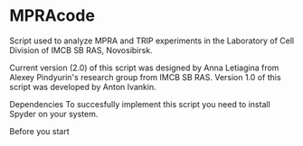 # MPRAcode
Script used to analyze MPRA and TRIP experiments in the Laboratory of Cell Division of IMCB SB RAS, Novosibirsk.

Current version (2.0) of this script was designed by Anna Letiagina from Alexey Pindyurin's research group from IMCB SB RAS. 
Version 1.0 of this script was developed by Anton Ivankin.

Dependencies
To succesfully implement this script you need to install Spyder on your system.

Before you start





